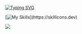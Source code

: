 [![Typing SVG](https://readme-typing-svg.herokuapp.com?font=Fira+Code&duration=4000&pause=2000&color=880000&width=435&height=31&lines=Currently+mastering%3A)](https://git.io/typing-svg)

[![My Skills](https://skillicons.dev/icons?i=html,css,js,tailwind,sass,jquery,pug,git,figma,)](https://skillicons.dev)

[![](https://www.codewars.com/users/GeorgeKryptonian/badges/micro)](https://www.codewars.com/users/GeorgeKryptonian)
